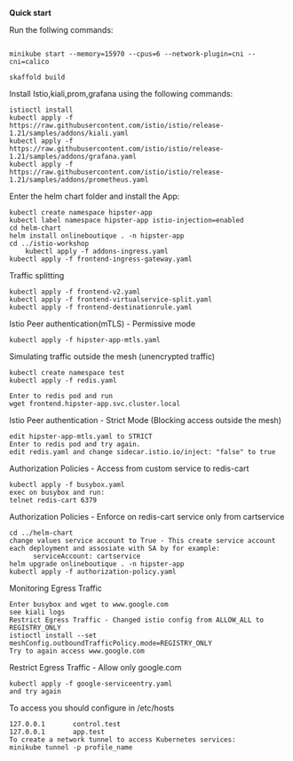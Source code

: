 **Quick start**

Run the follwing commands:

```

minikube start --memory=15970 --cpus=6 --network-plugin=cni --cni=calico

skaffold build
```


Install Istio,kiali,prom,grafana using the following commands:
```
istioctl install
kubectl apply -f https://raw.githubusercontent.com/istio/istio/release-1.21/samples/addons/kiali.yaml
kubectl apply -f https://raw.githubusercontent.com/istio/istio/release-1.21/samples/addons/grafana.yaml
kubectl apply -f https://raw.githubusercontent.com/istio/istio/release-1.21/samples/addons/prometheus.yaml
```
Enter the helm chart folder and install the App:
```
kubectl create namespace hipster-app
kubectl label namespace hipster-app istio-injection=enabled
cd helm-chart
helm install onlineboutique . -n hipster-app
cd ../istio-workshop
    kubectl apply -f addons-ingress.yaml
kubectl apply -f frontend-ingress-gateway.yaml
```
Traffic splitting
```
kubectl apply -f frontend-v2.yaml
kubectl apply -f frontend-virtualservice-split.yaml
kubectl apply -f frontend-destinationrule.yaml
```

Istio Peer authentication(mTLS) - Permissive mode
```
kubectl apply -f hipster-app-mtls.yaml
```
Simulating traffic outside the mesh (unencrypted traffic)
```
kubectl create namespace test
kubectl apply -f redis.yaml

Enter to redis pod and run
wget frontend.hipster-app.svc.cluster.local
```
Istio Peer authentication -  Strict Mode  (Blocking access outside the mesh)
```
edit hipster-app-mtls.yaml to STRICT
Enter to redis pod and try again.
edit redis.yaml and change sidecar.istio.io/inject: "false" to true
```
Authorization Policies - Access from custom service to redis-cart
```
kubectl apply -f busybox.yaml
exec on busybox and run:
telnet redis-cart 6379
```
Authorization Policies - Enforce on redis-cart service only from cartservice
```
cd ../helm-chart
change values service account to True - This create service account each deployment and assosiate with SA by for example:
      serviceAccount: cartservice
helm upgrade onlineboutique . -n hipster-app
kubectl apply -f authorization-policy.yaml
```
Monitoring Egress Traffic
```
Enter busybox and wget to www.google.com
see kiali logs
Restrict Egress Traffic - Changed istio config from ALLOW_ALL to REGISTRY_ONLY
istioctl install --set meshConfig.outboundTrafficPolicy.mode=REGISTRY_ONLY
Try to again access www.google.com
```
Restrict Egress Traffic - Allow only google.com
```
kubectl apply -f google-serviceentry.yaml
and try again
```

To access you should configure in /etc/hosts
```
127.0.0.1       control.test
127.0.0.1       app.test
To create a network tunnel to access Kubernetes services:
minikube tunnel -p profile_name
```
